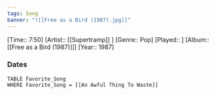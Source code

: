 ```yaml
---
tags: Song  
banner: "![[Free as a Bird (1987).jpg]]"
---
```

[Time:: 7:50]
[Artist:: [[Supertramp]] ]
[Genre:: Pop]
[Played:: ]
[Album:: [[Free as a Bird (1987)]]]
[Year:: 1987]
### Dates
````dataview
TABLE Favorite_Song
WHERE Favorite_Song = [[An Awful Thing To Waste]]
````